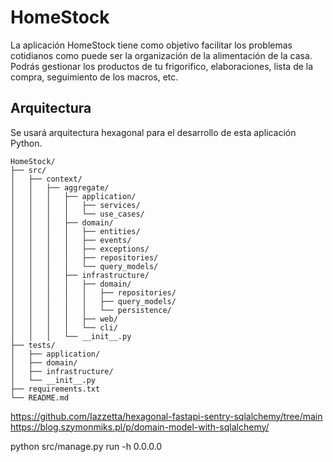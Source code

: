 # HomeStock

La aplicación HomeStock tiene como objetivo facilitar los problemas cotidianos como puede ser la organización de la alimentación de la casa. 
Podrás gestionar los productos de tu frigorifico, elaboraciones, lista de la compra, seguimiento de los macros, etc.

## Arquitectura

Se usará arquitectura hexagonal para el desarrollo de esta aplicación Python.

```
HomeStock/
├── src/
│   ├── context/
│   │   ├── aggregate/
│   │   │   ├── application/
│   │   │   │   ├── services/
│   │   │   │   └── use_cases/
│   │   │   ├── domain/
│   │   │   │   ├── entities/
│   │   │   │   ├── events/
│   │   │   │   ├── exceptions/
│   │   │   │   ├── repositories/
│   │   │   │   └── query_models/
│   │   │   ├── infrastructure/
│   │   │   │   ├── domain/
│   │   │   │   │   ├── repositories/
│   │   │   │   │   ├── query_models/
│   │   │   │   │   └── persistence/
│   │   │   │   ├── web/
│   │   │   │   └── cli/
│   │   │   └── __init__.py
├── tests/
│   ├── application/
│   ├── domain/
│   ├── infrastructure/
│   └── __init__.py
├── requirements.txt
└── README.md
```

https://github.com/Iazzetta/hexagonal-fastapi-sentry-sqlalchemy/tree/main
https://blog.szymonmiks.pl/p/domain-model-with-sqlalchemy/

python src/manage.py run -h 0.0.0.0